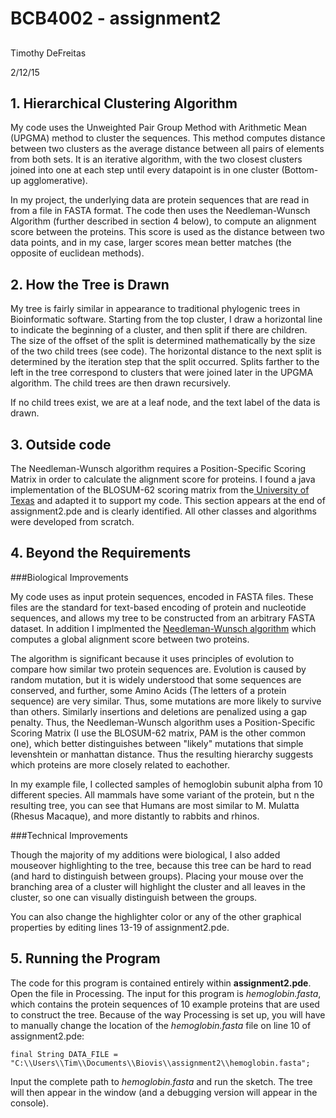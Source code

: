 # BCB4002 - assignment2 #
##
Timothy DeFreitas

2/12/15 

## 1.  Hierarchical Clustering Algorithm
My code uses the Unweighted Pair Group Method with Arithmetic Mean (UPGMA) method to cluster the sequences. This method computes  distance between two clusters as the average distance between all pairs of elements from both sets. It is an iterative algorithm, with the two closest clusters joined into one at each step until every datapoint is in one cluster (Bottom-up agglomerative).

In my project, the underlying data are protein sequences that are read in from a file in FASTA format. The code then uses the Needleman-Wunsch Algorithm (further described in section 4 below), to compute an alignment score between the proteins. This score is used as the distance between two data points, and in my case, larger scores mean better matches (the opposite of euclidean methods).



## 2. How the Tree is Drawn
My tree is fairly similar in appearance to traditional phylogenic trees in Bioinformatic software. Starting from the top cluster, I draw a horizontal line to indicate the beginning of a cluster, and then split if there are children. The size of the offset of the split is determined mathematically by the size of the two child trees (see code). The horizontal distance to the next split is determined by the iteration step that the split occurred. Splits farther to the left in the tree correspond to clusters that were joined later in the UPGMA algorithm. The child trees are then drawn recursively.

 If no child trees exist, we are at a leaf node, and the text label of the data is drawn. 

## 3. Outside code
The Needleman-Wunsch algorithm requires a Position-Specific Scoring Matrix in order to calculate the alignment score for proteins. I found a java implementation of the BLOSUM-62 scoring matrix from the[ University of Texas](http://www.cs.utexas.edu/~mobios/cs329e/rosetta/src/Blosum.java) and adapted it to support my code. This section appears at the end of assignment2.pde and is clearly identified. All other classes and algorithms were developed from scratch.
 
## 4. Beyond the Requirements ##

###Biological Improvements

My code uses as input protein sequences, encoded in FASTA files. These files are the standard for text-based encoding of protein and nucleotide sequences, and allows my tree to be constructed from an arbitrary FASTA dataset. In addition I implmented the [Needleman-Wunsch algorithm](http://en.wikipedia.org/wiki/Needleman%E2%80%93Wunsch_algorithm) which computes a global alignment score between two proteins.

The algorithm is significant because it uses principles of evolution to compare how similar two protein sequences are. Evolution is caused by random mutation, but it is widely understood that some sequences are conserved, and further, some Amino Acids (The letters of a protein sequence) are very similar. Thus, some mutations are more likely to survive than others. Similarly insertions and deletions are penalized using a gap penalty. Thus, the Needleman-Wunsch algorithm uses a Position-Specific Scoring Matrix (I use the BLOSUM-62 matrix, PAM is the other common one), which better distinguishes between "likely" mutations that simple levenshtein or manhattan distance. Thus the resulting hierarchy suggests which proteins are more closely related to eachother.

In my example file, I collected samples of hemoglobin subunit alpha from 10 different species. All mammals have some variant of the protein, but n the resulting tree, you can see that Humans are most similar to M. Mulatta (Rhesus Macaque), and more distantly to rabbits and rhinos. 

###Technical Improvements

Though the majority of my additions were biological, I also added mouseover highlighting to the tree, because this tree can be hard to read (and hard to distinguish between groups). Placing your mouse over the branching area of a cluster will highlight the cluster and all leaves in the cluster, so one can visually distinguish between the groups. 

You can also change the highlighter color or any of the other graphical properties by editing lines 13-19 of assignment2.pde.



## 5. Running the Program ##

The code for this program is contained entirely within **assignment2.pde**. Open the file in Processing.
The input for this program is *hemoglobin.fasta*, which contains the protein sequences of 10 example proteins that are used to construct the tree. Because of the way Processing is set up, you will have to manually change the location of the *hemoglobin.fasta* file on line 10 of assignment2.pde:

`final String DATA_FILE = "C:\\Users\\Tim\\Documents\\Biovis\\assignment2\\hemoglobin.fasta";`

Input the complete path to *hemoglobin.fasta* and run the sketch. The tree will then appear in the window (and a debugging version will appear in the console).